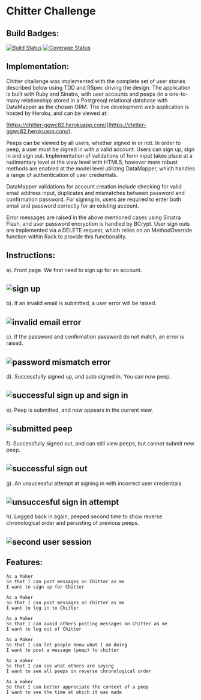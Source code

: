 Chitter Challenge
=================

Build Badges:
-------
[![Build
Status](https://travis-ci.org/ggwc82/chitter-challenge.svg?branch=master)](https://travis-ci.org/ggwc82/chitter-challenge)
[![Coverage
Status](https://coveralls.io/repos/github/ggwc82/chitter-challenge/badge.svg?branch=master)](https://coveralls.io/github/ggwc82/chitter-challenge?branch=master)

Implementation:
-------
Chitter challenge was implemented with the complete set of user stories
described below using TDD and RSpec driving the design. The application is built with Ruby and Sinatra, with user
accounts and peeps (in a one-to-many relationship) stored in a Postgresql relational database with DataMapper as
the chosen ORM. The live development web application is hosted by Heroku, and
can be viewed at:

[https://chitter-ggwc82.herokuapp.com/](https://chitter-ggwc82.herokuapp.com/).

Peeps can be viewed by all users, whether signed in or not. In order to peep, a
user must be signed in with a valid account. Users can sign up, sign in and sign
out. Implementation of validations of form input takes place at a rudimentary
level at the view level with HTML5, however more robust methods are enabled at
the model level utilizing DataMapper, which handles a range of authentication of
user credentials.

DataMapper validations for account creation include checking for valid email address
input, duplicates and mismatches between password and confirmation password. For
signing in, users are required to enter both email and password correctly for an
existing account.

Error messages are raised in the above mentioned cases using Sinatra Flash, and user password
encryption is handled by BCrypt. User sign outs are implemented via a DELETE
request, which relies on an MethodOverride function within Rack to provide this
functionality. 


Instructions:
-------

a). Front page. We first need to sign up for an account.

![sign up](/img/1.png?raw=true) 
-----------------

b). If an invalid email is submitted, a user error will be raised.

![invalid email error](/img/2.png?raw=true) 
 -----------------

c). If the password and confirmation password do not match, an error is raised.

![password mismatch error](/img/3.png?raw=true) 
 -----------------

d). Successfully signed up, and auto signed in. You can now peep.

![successful sign up and sign in](/img/4.png?raw=true) 
 -----------------

e). Peep is submitted, and now appears in the current view.

![submitted peep](/img/5.png?raw=true) 
 -----------------

f). Successfully signed out, and can still view peeps, but cannot submit new
   peep.

![successful sign out](/img/6.png?raw=true) 
 -----------------

g). An unsucessful attempt at signing in with incorrect user credentials.

![unsuccesful sign in attempt](/img/7.png?raw=true) 
 -----------------

h). Logged back in again, peeped second time to show reverse chronological order
   and persisting of previous peeps.

![second user session](/img/8.png?raw=true) 
 -----------------


Features:
-------
```
As a Maker
So that I can post messages on Chitter as me
I want to sign up for Chitter

As a Maker
So that I can post messages on Chitter as me
I want to log in to Chitter

As a Maker
So that I can avoid others posting messages on Chitter as me
I want to log out of Chitter

As a Maker
So that I can let people know what I am doing
I want to post a message (peep) to chitter

As a maker
So that I can see what others are saying
I want to see all peeps in reverse chronological order

As a maker
So that I can better appreciate the context of a peep
I want to see the time at which it was made
```
